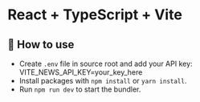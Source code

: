 # React + TypeScript + Vite

## 🚀 How to use

- Create `.env` file in source root and add your API key: VITE_NEWS_API_KEY=your_key_here
- Install packages with `npm install` or `yarn install`.
- Run `npm run dev` to start the bundler.
